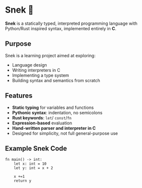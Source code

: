 # Snek :snake:

**Snek** is a statically typed, interpreted programming language with Python/Rust inspired syntax, implemented entirely in **C**.

<!-- > A tiny language with a clean, readable surface — and a strict, typed core underneath. -->

## Purpose

Snek is a learning project aimed at exploring:

- Language design
- Writing interpreters in C
- Implementing a type system
- Building syntax and semantics from scratch

## Features

- **Static typing** for variables and functions
- **Pythonic syntax**: indentation, no semicolons
- **Rust keywords**: `let`/ `const`/`fn`
- **Expression-based** evaluation
- **Hand-written parser and interpreter in C**
- Designed for simplicity, not full general-purpose use

## Example Snek Code

```snek
fn main() -> int:
    let x: int = 10
    let y: int = x + 2

    x +=1
    return y
```

